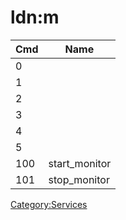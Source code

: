 # ldn:m

| Cmd | Name           |
| --- | -------------- |
| 0   |                |
| 1   |                |
| 2   |                |
| 3   |                |
| 4   |                |
| 5   |                |
| 100 | start\_monitor |
| 101 | stop\_monitor  |

[Category:Services](Category:Services "wikilink")
